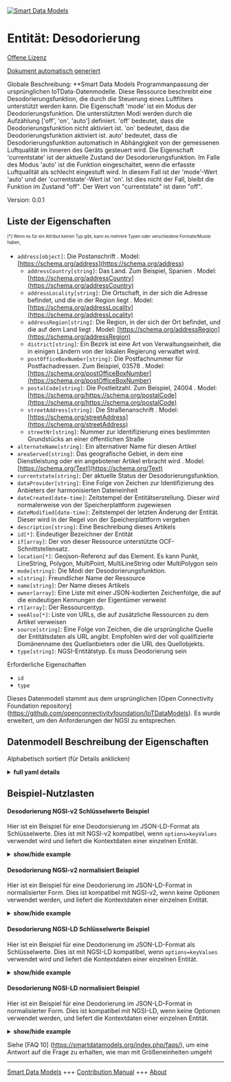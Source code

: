 <!-- 10-Header -->  
[![Smart Data Models](https://smartdatamodels.org/wp-content/uploads/2022/01/SmartDataModels_logo.png "Logo")](https://smartdatamodels.org)  
Entität: Desodorierung  
======================<!-- /10-Header -->  
<!-- 15-License -->  
[Offene Lizenz](https://github.com/smart-data-models//dataModel.OCF/blob/master/Deodorization/LICENSE.md)  
[Dokument automatisch generiert](https://docs.google.com/presentation/d/e/2PACX-1vTs-Ng5dIAwkg91oTTUdt8ua7woBXhPnwavZ0FxgR8BsAI_Ek3C5q97Nd94HS8KhP-r_quD4H0fgyt3/pub?start=false&loop=false&delayms=3000#slide=id.gb715ace035_0_60)  
<!-- /15-License -->  
<!-- 20-Description -->  
Globale Beschreibung: **Smart Data Models Programmanpassung der ursprünglichen IoTData-Datenmodelle. Diese Ressource beschreibt eine Desodorierungsfunktion, die durch die Steuerung eines Luftfilters unterstützt werden kann.   Die Eigenschaft 'mode' ist ein Modus der Deodorierungsfunktion. Die unterstützten Modi werden durch die Aufzählung ['off', 'on', 'auto'] definiert. 'off' bedeutet, dass die Deodorierungsfunktion nicht aktiviert ist. 'on' bedeutet, dass die Deodorierungsfunktion aktiviert ist. auto' bedeutet, dass die Desodorierungsfunktion automatisch in Abhängigkeit von der gemessenen Luftqualität im Inneren des Geräts gesteuert wird.  Die Eigenschaft 'currentstate' ist der aktuelle Zustand der Desodorierungsfunktion. Im Falle des Modus 'auto' ist die Funktion eingeschaltet, wenn die erfasste Luftqualität als schlecht eingestuft wird. In diesem Fall ist der 'mode'-Wert 'auto' und der 'currentstate'-Wert ist 'on'. Ist dies nicht der Fall, bleibt die Funktion im Zustand "off". Der Wert von "currentstate" ist dann "off".  
Version: 0.0.1  
<!-- /20-Description -->  
<!-- 30-PropertiesList -->  

## Liste der Eigenschaften  

<sup><sub>[*] Wenn es für ein Attribut keinen Typ gibt, kann es mehrere Typen oder verschiedene Formate/Muster haben</sub></sup>.  
- `address[object]`: Die Postanschrift  . Model: [https://schema.org/address](https://schema.org/address)	- `addressCountry[string]`: Das Land. Zum Beispiel, Spanien  . Model: [https://schema.org/addressCountry](https://schema.org/addressCountry)  
	- `addressLocality[string]`: Die Ortschaft, in der sich die Adresse befindet, und die in der Region liegt  . Model: [https://schema.org/addressLocality](https://schema.org/addressLocality)  
	- `addressRegion[string]`: Die Region, in der sich der Ort befindet, und die auf dem Land liegt  . Model: [https://schema.org/addressRegion](https://schema.org/addressRegion)  
	- `district[string]`: Ein Bezirk ist eine Art von Verwaltungseinheit, die in einigen Ländern von der lokalen Regierung verwaltet wird.    
	- `postOfficeBoxNumber[string]`: Die Postfachnummer für Postfachadressen. Zum Beispiel, 03578  . Model: [https://schema.org/postOfficeBoxNumber](https://schema.org/postOfficeBoxNumber)  
	- `postalCode[string]`: Die Postleitzahl. Zum Beispiel, 24004  . Model: [https://schema.org/https://schema.org/postalCode](https://schema.org/https://schema.org/postalCode)  
	- `streetAddress[string]`: Die Straßenanschrift  . Model: [https://schema.org/streetAddress](https://schema.org/streetAddress)  
	- `streetNr[string]`: Nummer zur Identifizierung eines bestimmten Grundstücks an einer öffentlichen Straße    
- `alternateName[string]`: Ein alternativer Name für diesen Artikel  - `areaServed[string]`: Das geografische Gebiet, in dem eine Dienstleistung oder ein angebotener Artikel erbracht wird  . Model: [https://schema.org/Text](https://schema.org/Text)- `currentstate[string]`: Der aktuelle Status der Desodorierungsfunktion.  - `dataProvider[string]`: Eine Folge von Zeichen zur Identifizierung des Anbieters der harmonisierten Dateneinheit  - `dateCreated[date-time]`: Zeitstempel der Entitätserstellung. Dieser wird normalerweise von der Speicherplattform zugewiesen  - `dateModified[date-time]`: Zeitstempel der letzten Änderung der Entität. Dieser wird in der Regel von der Speicherplattform vergeben  - `description[string]`: Eine Beschreibung dieses Artikels  - `id[*]`: Eindeutiger Bezeichner der Entität  - `if[array]`: Der von dieser Ressource unterstützte OCF-Schnittstellensatz.  - `location[*]`: Geojson-Referenz auf das Element. Es kann Punkt, LineString, Polygon, MultiPoint, MultiLineString oder MultiPolygon sein  - `mode[string]`: Die Modi der Desodorierungsfunktion.  - `n[string]`: Freundlicher Name der Ressource  - `name[string]`: Der Name dieses Artikels  - `owner[array]`: Eine Liste mit einer JSON-kodierten Zeichenfolge, die auf die eindeutigen Kennungen der Eigentümer verweist  - `rt[array]`: Der Ressourcentyp.  - `seeAlso[*]`: Liste von URLs, die auf zusätzliche Ressourcen zu dem Artikel verweisen  - `source[string]`: Eine Folge von Zeichen, die die ursprüngliche Quelle der Entitätsdaten als URL angibt. Empfohlen wird der voll qualifizierte Domänenname des Quellanbieters oder die URL des Quellobjekts.  - `type[string]`: NGSI-Entitätstyp. Es muss Deodorierung sein  <!-- /30-PropertiesList -->  
<!-- 35-RequiredProperties -->  
Erforderliche Eigenschaften  
- `id`  - `type`  <!-- /35-RequiredProperties -->  
<!-- 40-RequiredProperties -->  
Dieses Datenmodell stammt aus dem ursprünglichen [Open Connectivity Foundation repository] (https://github.com/openconnectivityfoundation/IoTDataModels). Es wurde erweitert, um den Anforderungen der NGSI zu entsprechen.  
<!-- /40-RequiredProperties -->  
<!-- 50-DataModelHeader -->  
## Datenmodell Beschreibung der Eigenschaften  
Alphabetisch sortiert (für Details anklicken)  
<!-- /50-DataModelHeader -->  
<!-- 60-ModelYaml -->  
<details><summary><strong>full yaml details</strong></summary>    
```yaml  
Deodorization:    
  description: 'Smart Data Models Program adaptation of the original IoTData data Models. This Resource describes a deodorization function, which can be supported by controlling on air filter.   The Property ''mode'' is a mode of the deodorization function. The supported modes are defined by the enumeration [''off'', ''on'', ''auto''].  ''off'' means that the deodorization function is not enabled. ''on'' means that the deodorization function is active. ''auto'' means that the deodorization function is automatically controlled depending on sensed air condition in the device inside.  The Property ''currentstate'' is the current state of the deodorization function. In the case of ''auto'' mode, if the sensed air condition is determined to be bad, the function will be ''on''. Then, ''mode'' value is ''auto'' and ''currentstate'' value is ''on''. If not, the function is remaining ''off'' state. Then, ''currentstate'' value is ''off''.'    
  properties:    
    address:    
      description: The mailing address    
      properties:    
        addressCountry:    
          description: 'The country. For example, Spain'    
          type: string    
          x-ngsi:    
            model: https://schema.org/addressCountry    
            type: Property    
        addressLocality:    
          description: 'The locality in which the street address is, and which is in the region'    
          type: string    
          x-ngsi:    
            model: https://schema.org/addressLocality    
            type: Property    
        addressRegion:    
          description: 'The region in which the locality is, and which is in the country'    
          type: string    
          x-ngsi:    
            model: https://schema.org/addressRegion    
            type: Property    
        district:    
          description: 'A district is a type of administrative division that, in some countries, is managed by the local government'    
          type: string    
          x-ngsi:    
            type: Property    
        postOfficeBoxNumber:    
          description: 'The post office box number for PO box addresses. For example, 03578'    
          type: string    
          x-ngsi:    
            model: https://schema.org/postOfficeBoxNumber    
            type: Property    
        postalCode:    
          description: 'The postal code. For example, 24004'    
          type: string    
          x-ngsi:    
            model: https://schema.org/https://schema.org/postalCode    
            type: Property    
        streetAddress:    
          description: The street address    
          type: string    
          x-ngsi:    
            model: https://schema.org/streetAddress    
            type: Property    
        streetNr:    
          description: Number identifying a specific property on a public street    
          type: string    
          x-ngsi:    
            type: Property    
      type: object    
      x-ngsi:    
        model: https://schema.org/address    
        type: Property    
    alternateName:    
      description: An alternative name for this item    
      type: string    
      x-ngsi:    
        type: Property    
    areaServed:    
      description: The geographic area where a service or offered item is provided    
      type: string    
      x-ngsi:    
        model: https://schema.org/Text    
        type: Property    
    currentstate:    
      description: The current state of the Deodorization function.    
      enum:    
        - off    
        - on    
      readOnly: true    
      type: string    
      x-ngsi:    
        type: Property    
    dataProvider:    
      description: A sequence of characters identifying the provider of the harmonised data entity    
      type: string    
      x-ngsi:    
        type: Property    
    dateCreated:    
      description: Entity creation timestamp. This will usually be allocated by the storage platform    
      format: date-time    
      type: string    
      x-ngsi:    
        type: Property    
    dateModified:    
      description: Timestamp of the last modification of the entity. This will usually be allocated by the storage platform    
      format: date-time    
      type: string    
      x-ngsi:    
        type: Property    
    description:    
      description: A description of this item    
      type: string    
      x-ngsi:    
        type: Property    
    id:    
      anyOf:    
        - description: Identifier format of any NGSI entity    
          maxLength: 256    
          minLength: 1    
          pattern: ^[\w\-\.\{\}\$\+\*\[\]`|~^@!,:\\]+$    
          type: string    
          x-ngsi:    
            type: Property    
        - description: Identifier format of any NGSI entity    
          format: uri    
          type: string    
          x-ngsi:    
            type: Property    
      description: Unique identifier of the entity    
      x-ngsi:    
        type: Property    
    if:    
      description: The OCF Interface set supported by this Resource.    
      items:    
        enum:    
          - oic.if.a    
          - oic.if.baseline    
        type: string    
      minItems: 2    
      readOnly: true    
      type: array    
      uniqueItems: true    
      x-ngsi:    
        type: Property    
    location:    
      description: 'Geojson reference to the item. It can be Point, LineString, Polygon, MultiPoint, MultiLineString or MultiPolygon'    
      oneOf:    
        - description: Geojson reference to the item. Point    
          properties:    
            bbox:    
              items:    
                type: number    
              minItems: 4    
              type: array    
            coordinates:    
              items:    
                type: number    
              minItems: 2    
              type: array    
            type:    
              enum:    
                - Point    
              type: string    
          required:    
            - type    
            - coordinates    
          title: GeoJSON Point    
          type: object    
          x-ngsi:    
            type: GeoProperty    
        - description: Geojson reference to the item. LineString    
          properties:    
            bbox:    
              items:    
                type: number    
              minItems: 4    
              type: array    
            coordinates:    
              items:    
                items:    
                  type: number    
                minItems: 2    
                type: array    
              minItems: 2    
              type: array    
            type:    
              enum:    
                - LineString    
              type: string    
          required:    
            - type    
            - coordinates    
          title: GeoJSON LineString    
          type: object    
          x-ngsi:    
            type: GeoProperty    
        - description: Geojson reference to the item. Polygon    
          properties:    
            bbox:    
              items:    
                type: number    
              minItems: 4    
              type: array    
            coordinates:    
              items:    
                items:    
                  items:    
                    type: number    
                  minItems: 2    
                  type: array    
                minItems: 4    
                type: array    
              type: array    
            type:    
              enum:    
                - Polygon    
              type: string    
          required:    
            - type    
            - coordinates    
          title: GeoJSON Polygon    
          type: object    
          x-ngsi:    
            type: GeoProperty    
        - description: Geojson reference to the item. MultiPoint    
          properties:    
            bbox:    
              items:    
                type: number    
              minItems: 4    
              type: array    
            coordinates:    
              items:    
                items:    
                  type: number    
                minItems: 2    
                type: array    
              type: array    
            type:    
              enum:    
                - MultiPoint    
              type: string    
          required:    
            - type    
            - coordinates    
          title: GeoJSON MultiPoint    
          type: object    
          x-ngsi:    
            type: GeoProperty    
        - description: Geojson reference to the item. MultiLineString    
          properties:    
            bbox:    
              items:    
                type: number    
              minItems: 4    
              type: array    
            coordinates:    
              items:    
                items:    
                  items:    
                    type: number    
                  minItems: 2    
                  type: array    
                minItems: 2    
                type: array    
              type: array    
            type:    
              enum:    
                - MultiLineString    
              type: string    
          required:    
            - type    
            - coordinates    
          title: GeoJSON MultiLineString    
          type: object    
          x-ngsi:    
            type: GeoProperty    
        - description: Geojson reference to the item. MultiLineString    
          properties:    
            bbox:    
              items:    
                type: number    
              minItems: 4    
              type: array    
            coordinates:    
              items:    
                items:    
                  items:    
                    items:    
                      type: number    
                    minItems: 2    
                    type: array    
                  minItems: 4    
                  type: array    
                type: array    
              type: array    
            type:    
              enum:    
                - MultiPolygon    
              type: string    
          required:    
            - type    
            - coordinates    
          title: GeoJSON MultiPolygon    
          type: object    
          x-ngsi:    
            type: GeoProperty    
      x-ngsi:    
        type: GeoProperty    
    mode:    
      description: The modes of the Deodorization function.    
      enum:    
        - off    
        - on    
        - auto    
      type: string    
      x-ngsi:    
        type: Property    
    n:    
      description: Friendly name of the Resource    
      maxLength: 64    
      readOnly: true    
      type: string    
      x-ngsi:    
        type: Property    
    name:    
      description: The name of this item    
      type: string    
      x-ngsi:    
        type: Property    
    owner:    
      description: A List containing a JSON encoded sequence of characters referencing the unique Ids of the owner(s)    
      items:    
        anyOf:    
          - description: Identifier format of any NGSI entity    
            maxLength: 256    
            minLength: 1    
            pattern: ^[\w\-\.\{\}\$\+\*\[\]`|~^@!,:\\]+$    
            type: string    
            x-ngsi:    
              type: Property    
          - description: Identifier format of any NGSI entity    
            format: uri    
            type: string    
            x-ngsi:    
              type: Property    
        description: Unique identifier of the entity    
        x-ngsi:    
          type: Property    
      type: array    
      x-ngsi:    
        type: Property    
    rt:    
      description: The Resource Type.    
      items:    
        enum:    
          - oic.r.deodorization    
        maxLength: 64    
        type: string    
      minItems: 1    
      readOnly: true    
      type: array    
      uniqueItems: true    
      x-ngsi:    
        type: Property    
    seeAlso:    
      description: list of uri pointing to additional resources about the item    
      oneOf:    
        - items:    
            format: uri    
            type: string    
          minItems: 1    
          type: array    
        - format: uri    
          type: string    
      x-ngsi:    
        type: Property    
    source:    
      description: 'A sequence of characters giving the original source of the entity data as a URL. Recommended to be the fully qualified domain name of the source provider, or the URL to the source object'    
      type: string    
      x-ngsi:    
        type: Property    
    type:    
      description: NGSI entity type. It has to be Deodorization    
      enum:    
        - Deodorization    
      type: string    
      x-ngsi:    
        type: Property    
  required:    
    - id    
    - type    
  type: object    
  x-derived-from: https://github.com/OpenInterConnect/IoTDataModels/blob/master/DeodorizationResURI.swagger.json    
  x-disclaimer: 'Redistribution and use in source and binary forms, with or without modification, are permitted  provided that the license conditions are met. Copyleft (c) 2022 Contributors to Smart Data Models Program'    
  x-license-url: https://github.com/smart-data-models/dataModel.OCF/blob/master/Deodorization/LICENSE.md    
  x-model-schema: https://smart-data-models.github.io/dataModel.IoTDataModels/Deodorization/schema.json    
  x-model-tags: OCF    
  x-version: 0.0.1    
```  
</details>    
<!-- /60-ModelYaml -->  
<!-- 70-MiddleNotes -->  
<!-- /70-MiddleNotes -->  
<!-- 80-Examples -->  
## Beispiel-Nutzlasten  
#### Desodorierung NGSI-v2 Schlüsselwerte Beispiel  
Hier ist ein Beispiel für eine Deodorisierung im JSON-LD-Format als Schlüsselwerte. Dies ist mit NGSI-v2 kompatibel, wenn `options=keyValues` verwendet wird und liefert die Kontextdaten einer einzelnen Entität.  
<details><summary><strong>show/hide example</strong></summary>    
```json  
{  
    "id": "urn:ngsi-ld:Deodorization:id:DDRP:28146546",  
    "dateCreated": "2002-04-04T10:47:16Z",  
    "dateModified": "1992-12-09T04:22:28Z",  
    "source": "Look record interview few. Turn phone heart window. Assume be seek article.",  
    "name": "Hour million large major.",  
    "alternateName": "Institution happy write end since. Court boy state table agree moment. Budget huge debate among way. Per",  
    "description": "Work chance image quite there many true follow. Your play themselves myself use act relationship.",  
    "dataProvider": "Along chance either six success on. At be than always different American address. Former claim chance prevent why measure too.",  
    "owner": [  
        "urn:ngsi-ld:Deodorization:items:YGJR:80918916",  
        "urn:ngsi-ld:Deodorization:items:VAXF:96769930"  
    ],  
    "seeAlso": [  
        "urn:ngsi-ld:Deodorization:items:JYNM:48945174"  
    ],  
    "location": {  
        "type": "Point",  
        "coordinates": [  
            12.993162,  
            -146.575081  
        ]  
    },  
    "address": {  
        "streetAddress": "Dream role free walk. Individual man tell response purpo",  
        "addressLocality": "Partner hit another. Sing after our car food record power. Himself simply make t",  
        "addressRegion": "Place full buy radio perform small camera tr",  
        "addressCountry": "What top always effort. War project occur. Director simply those physical maybe. Information figure box international not type very.",  
        "postalCode": "Between similar safe air. Issue",  
        "postOfficeBoxNumber": "Audience throw debate daughter purpose voice. Security fall ready usually.",  
        "streetNr": "Co",  
        "district": "Player contain year bill ok "  
    },  
    "areaServed": "Information animal car after back available. Federal indicate unit opportunity fear great.",  
    "rt": [  
        "oic.r.deodorization"  
    ],  
    "mode": "on",  
    "currentstate": "on",  
    "n": "Heavy across while top. Daught",  
    "if": [  
        "oic.if.baseline",  
        "oic.if.a"  
    ],  
    "type": "Deodorization"  
}  
```  
</details>  
#### Desodorierung NGSI-v2 normalisiert Beispiel  
Hier ist ein Beispiel für eine Deodorierung im JSON-LD-Format in normalisierter Form. Dies ist kompatibel mit NGSI-v2, wenn keine Optionen verwendet werden, und liefert die Kontextdaten einer einzelnen Entität.  
<details><summary><strong>show/hide example</strong></summary>    
```json  
{  
    "id": "urn:ngsi-ld:Deodorization:id:DDRP:28146546",  
    "dateCreated": {  
        "type": "DateTime",  
        "value": "2002-04-04T10:47:16Z"  
    },  
    "dateModified": {  
        "type": "DateTime",  
        "value": "1992-12-09T04:22:28Z"  
    },  
    "source": {  
        "type": "Text",  
        "value": "Look record interview few. Turn phone heart window. Assume be seek article."  
    },  
    "name": {  
        "type": "Text",  
        "value": "Hour million large major."  
    },  
    "alternateName": {  
        "type": "Text",  
        "value": "Institution happy write end since. Court boy state table agree moment. Budget huge debate among way. Per"  
    },  
    "description": {  
        "type": "Text",  
        "value": "Work chance image quite there many true follow. Your play themselves myself use act relationship."  
    },  
    "dataProvider": {  
        "type": "Text",  
        "value": "Along chance either six success on. At be than always different American address. Former claim chance prevent why measure too."  
    },  
    "owner": {  
        "type": "StructuredValue",  
        "value": [  
            "urn:ngsi-ld:Deodorization:items:YGJR:80918916",  
            "urn:ngsi-ld:Deodorization:items:VAXF:96769930"  
        ]  
    },  
    "seeAlso": {  
        "type": "StructuredValue",  
        "value": [  
            "urn:ngsi-ld:Deodorization:items:JYNM:48945174"  
        ]  
    },  
    "location": {  
        "type": "geo:json",  
        "value": {  
            "type": "Point",  
            "coordinates": [  
                12.993162,  
                -146.575081  
            ]  
        }  
    },  
    "address": {  
        "type": "StructuredValue",  
        "value": {  
            "streetAddress": "Dream role free walk. Individual man tell response purpo",  
            "addressLocality": "Partner hit another. Sing after our car food record power. Himself simply make t",  
            "addressRegion": "Place full buy radio perform small camera tr",  
            "addressCountry": "What top always effort. War project occur. Director simply those physical maybe. Information figure box international not type very.",  
            "postalCode": "Between similar safe air. Issue",  
            "postOfficeBoxNumber": "Audience throw debate daughter purpose voice. Security fall ready usually.",  
            "streetNr": "Co",  
            "district": "Player contain year bill ok "  
        }  
    },  
    "areaServed": {  
        "type": "Text",  
        "value": "Information animal car after back available. Federal indicate unit opportunity fear great."  
    },  
    "rt": {  
        "type": "StructuredValue",  
        "value": [  
            "oic.r.deodorization"  
        ]  
    },  
    "mode": {  
        "type": "Text",  
        "value": "on"  
    },  
    "currentstate": {  
        "type": "Text",  
        "value": "on"  
    },  
    "n": {  
        "type": "Text",  
        "value": "Heavy across while top. Daught"  
    },  
    "if": {  
        "type": "StructuredValue",  
        "value": [  
            "oic.if.baseline",  
            "oic.if.a"  
        ]  
    },  
    "type": "Deodorization"  
}  
```  
</details>  
#### Desodorierung NGSI-LD Schlüsselwerte Beispiel  
Hier ist ein Beispiel für eine Deodorierung im JSON-LD-Format als Schlüsselwerte. Dies ist mit NGSI-LD kompatibel, wenn `options=keyValues` verwendet wird und liefert die Kontextdaten einer einzelnen Entität.  
<details><summary><strong>show/hide example</strong></summary>    
```json  
{  
    "id": "urn:ngsi-ld:Deodorization:id:DDRP:28146546",  
    "dateCreated": "2002-04-04T10:47:16Z",  
    "dateModified": "1992-12-09T04:22:28Z",  
    "source": "Look record interview few. Turn phone heart window. Assume be seek article.",  
    "name": "Hour million large major.",  
    "alternateName": "Institution happy write end since. Court boy state table agree moment. Budget huge debate among way. Per",  
    "description": "Work chance image quite there many true follow. Your play themselves myself use act relationship.",  
    "dataProvider": "Along chance either six success on. At be than always different American address. Former claim chance prevent why measure too.",  
    "owner": [  
        "urn:ngsi-ld:Deodorization:items:YGJR:80918916",  
        "urn:ngsi-ld:Deodorization:items:VAXF:96769930"  
    ],  
    "seeAlso": [  
        "urn:ngsi-ld:Deodorization:items:JYNM:48945174"  
    ],  
    "location": {  
        "type": "Point",  
        "coordinates": [  
            12.993162,  
            -146.575081  
        ]  
    },  
    "address": {  
        "streetAddress": "Dream role free walk. Individual man tell response purpo",  
        "addressLocality": "Partner hit another. Sing after our car food record power. Himself simply make t",  
        "addressRegion": "Place full buy radio perform small camera tr",  
        "addressCountry": "What top always effort. War project occur. Director simply those physical maybe. Information figure box international not type very.",  
        "postalCode": "Between similar safe air. Issue",  
        "postOfficeBoxNumber": "Audience throw debate daughter purpose voice. Security fall ready usually.",  
        "streetNr": "Co",  
        "district": "Player contain year bill ok "  
    },  
    "areaServed": "Information animal car after back available. Federal indicate unit opportunity fear great.",  
    "rt": [  
        "oic.r.deodorization"  
    ],  
    "mode": "on",  
    "currentstate": "on",  
    "n": "Heavy across while top. Daught",  
    "if": [  
        "oic.if.baseline",  
        "oic.if.a"  
    ],  
    "type": "Deodorization",  
    "@context": [  
        "https://smartdatamodels.org/context.jsonld"  
    ]  
}  
```  
</details>  
#### Desodorierung NGSI-LD normalisiert Beispiel  
Hier ist ein Beispiel für eine Deodorierung im JSON-LD-Format in normalisierter Form. Dies ist kompatibel mit NGSI-LD, wenn keine Optionen verwendet werden, und liefert die Kontextdaten einer einzelnen Entität.  
<details><summary><strong>show/hide example</strong></summary>    
```json  
{  
    "id": "urn:ngsi-ld:Deodorization:id:DDRP:28146546",  
    "dateCreated": {  
        "type": "Property",  
        "value": {  
            "@type": "DateTime",  
            "@value": "2002-04-04T10:47:16Z"  
        }  
    },  
    "dateModified": {  
        "type": "Property",  
        "value": {  
            "@type": "DateTime",  
            "@value": "1992-12-09T04:22:28Z"  
        }  
    },  
    "source": {  
        "type": "Property",  
        "value": "Look record interview few. Turn phone heart window. Assume be seek article."  
    },  
    "name": {  
        "type": "Property",  
        "value": "Hour million large major."  
    },  
    "alternateName": {  
        "type": "Property",  
        "value": "Institution happy write end since. Court boy state table agree moment. Budget huge debate among way. Per"  
    },  
    "description": {  
        "type": "Property",  
        "value": "Work chance image quite there many true follow. Your play themselves myself use act relationship."  
    },  
    "dataProvider": {  
        "type": "Property",  
        "value": "Along chance either six success on. At be than always different American address. Former claim chance prevent why measure too."  
    },  
    "owner": {  
        "type": "Property",  
        "value": [  
            "urn:ngsi-ld:Deodorization:items:YGJR:80918916",  
            "urn:ngsi-ld:Deodorization:items:VAXF:96769930"  
        ]  
    },  
    "seeAlso": {  
        "type": "Property",  
        "value": [  
            "urn:ngsi-ld:Deodorization:items:JYNM:48945174"  
        ]  
    },  
    "location": {  
        "type": "GeoProperty",  
        "value": {  
            "type": "Point",  
            "coordinates": [  
                12.993162,  
                -146.575081  
            ]  
        }  
    },  
    "address": {  
        "type": "Property",  
        "value": {  
            "streetAddress": "Dream role free walk. Individual man tell response purpo",  
            "addressLocality": "Partner hit another. Sing after our car food record power. Himself simply make t",  
            "addressRegion": "Place full buy radio perform small camera tr",  
            "addressCountry": "What top always effort. War project occur. Director simply those physical maybe. Information figure box international not type very.",  
            "postalCode": "Between similar safe air. Issue",  
            "postOfficeBoxNumber": "Audience throw debate daughter purpose voice. Security fall ready usually.",  
            "streetNr": "Co",  
            "district": "Player contain year bill ok "  
        }  
    },  
    "areaServed": {  
        "type": "Property",  
        "value": "Information animal car after back available. Federal indicate unit opportunity fear great."  
    },  
    "rt": {  
        "type": "Property",  
        "value": [  
            "oic.r.deodorization"  
        ]  
    },  
    "mode": {  
        "type": "Property",  
        "value": "on"  
    },  
    "currentstate": {  
        "type": "Property",  
        "value": "on"  
    },  
    "n": {  
        "type": "Property",  
        "value": "Heavy across while top. Daught"  
    },  
    "if": {  
        "type": "Property",  
        "value": [  
            "oic.if.baseline",  
            "oic.if.a"  
        ]  
    },  
    "type": "Deodorization",  
    "@context": [  
        "https://smartdatamodels.org/context.jsonld"  
    ]  
}  
```  
</details><!-- /80-Examples -->  
<!-- 90-FooterNotes -->  
<!-- /90-FooterNotes -->  
<!-- 95-Units -->  
Siehe [FAQ 10] (https://smartdatamodels.org/index.php/faqs/), um eine Antwort auf die Frage zu erhalten, wie man mit Größeneinheiten umgeht  
<!-- /95-Units -->  
<!-- 97-LastFooter -->  
---  
[Smart Data Models](https://smartdatamodels.org) +++ [Contribution Manual](https://bit.ly/contribution_manual) +++ [About](https://bit.ly/Introduction_SDM)<!-- /97-LastFooter -->  
